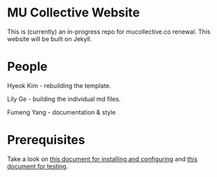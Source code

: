 # MU Collective Website
This is (currently) an in-progress repo for mucollective.co renewal. This website will be built on Jekyll.


# People

Hyeok Kim - rebuilding the template. 

Lily Ge - building the individual md files. 

Fumeng Yang - documentation & style   

# Prerequisites
Take a look on [this document for installing and configuring](https://docs.github.com/en/pages/setting-up-a-github-pages-site-with-jekyll) and [this document for testing](https://docs.github.com/en/pages/setting-up-a-github-pages-site-with-jekyll/testing-your-github-pages-site-locally-with-jekyll).